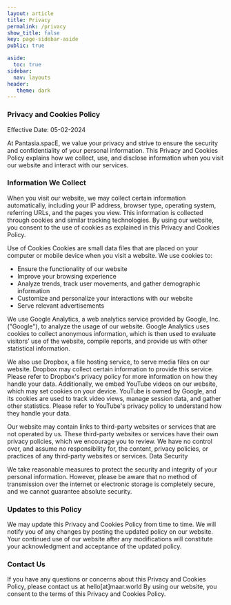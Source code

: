 ```yaml
---
layout: article
title: Privacy
permalink: /privacy
show_title: false
key: page-sidebar-aside
public: true

aside:
  toc: true
sidebar:
  nav: layouts
header:
   theme: dark
---
```


### Privacy and Cookies Policy

Effective Date: 05-02-2024

At Pantasia.spacE, we value your privacy and strive to ensure the security and confidentiality of your personal information. This Privacy and Cookies Policy explains how we collect, use, and disclose information when you visit our website and interact with our services.

### Information We Collect

When you visit our website, we may collect certain information automatically, including your IP address, browser type, operating system, referring URLs, and the pages you view. This information is collected through cookies and similar tracking technologies. By using our website, you consent to the use of cookies as explained in this Privacy and Cookies Policy.

Use of Cookies
Cookies are small data files that are placed on your computer or mobile device when you visit a website. We use cookies to:

* Ensure the functionality of our website
* Improve your browsing experience
* Analyze trends, track user movements, and gather demographic information
* Customize and personalize your interactions with our website
* Serve relevant advertisements

We use Google Analytics, a web analytics service provided by Google, Inc. ("Google"), to analyze the usage of our website. Google Analytics uses cookies to collect anonymous information, which is then used to evaluate visitors’ use of the website, compile reports, and provide us with other statistical information.

We also use Dropbox, a file hosting service, to serve media files on our website. Dropbox may collect certain information to provide this service. Please refer to Dropbox's privacy policy for more information on how they handle your data.
Additionally, we embed YouTube videos on our website, which may set cookies on your device. YouTube is owned by Google, and its cookies are used to track video views, manage session data, and gather other statistics. Please refer to YouTube's privacy policy to understand how they handle your data.

Our website may contain links to third-party websites or services that are not operated by us. These third-party websites or services have their own privacy policies, which we encourage you to review. We have no control over, and assume no responsibility for, the content, privacy policies, or practices of any third-party websites or services.
Data Security

We take reasonable measures to protect the security and integrity of your personal information. However, please be aware that no method of transmission over the internet or electronic storage is completely secure, and we cannot guarantee absolute security.

### Updates to this Policy

We may update this Privacy and Cookies Policy from time to time. We will notify you of any changes by posting the updated policy on our website. Your continued use of our website after any modifications will constitute your acknowledgment and acceptance of the updated policy.

### Contact Us

If you have any questions or concerns about this Privacy and Cookies Policy, please contact us at hello[at]maar.world
By using our website, you consent to the terms of this Privacy and Cookies Policy.